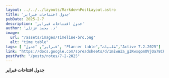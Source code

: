 ```yaml
---
layout: ../../../layouts/MarkdownPostLayout.astro
title: 'جدول افتتاحات فبراير'
pubDate: 2025-2-7
description: 'جدول افتتاحات فبراير'
author: 'د. محمد عزتلى'
image:
  url: "/assets/images/Timeline-bro.png"
  alt: "time table"
tags: [ "فبراير", "جدول", "Planner table","طلبيات","Active 7.2.2025"]
link: "https://docs.google.com/spreadsheets/d/1miwWZa_gIKwxqomOVjQa78CRiCawdmDF/edit?usp=drive_link&ouid=106439338913487915657&rtpof=true&sd=true"
postPath: "/posts/notes/7-2-2025"
---
```



**جدول افتتاحات فبراير**